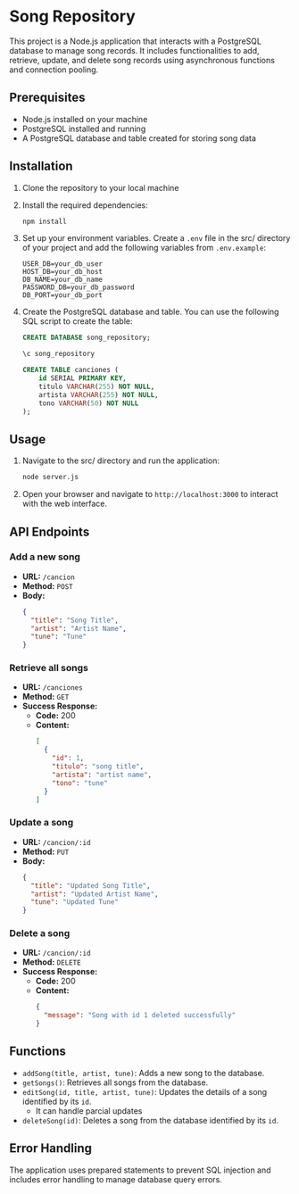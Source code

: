 # Song Repository

This project is a Node.js application that interacts with a PostgreSQL database to manage song records. It includes functionalities to add, retrieve, update, and delete song records using asynchronous functions and connection pooling.

## Prerequisites

- Node.js installed on your machine
- PostgreSQL installed and running
- A PostgreSQL database and table created for storing song data

## Installation

1. Clone the repository to your local machine

2. Install the required dependencies:

    ```bash
    npm install
    ```

3. Set up your environment variables. Create a `.env` file in the src/ directory of your project and add the following variables from `.env.example`:

    ```plaintext
    USER_DB=your_db_user
    HOST_DB=your_db_host
    DB_NAME=your_db_name
    PASSWORD_DB=your_db_password
    DB_PORT=your_db_port
    ```

4. Create the PostgreSQL database and table. You can use the following SQL script to create the table:

    ```sql
    CREATE DATABASE song_repository;

    \c song_repository

    CREATE TABLE canciones (
        id SERIAL PRIMARY KEY,
        titulo VARCHAR(255) NOT NULL,
        artista VARCHAR(255) NOT NULL,
        tono VARCHAR(50) NOT NULL
    );
    ```

## Usage

1. Navigate to the src/ directory and run the application:

    ```bash
    node server.js
    ```

2. Open your browser and navigate to `http://localhost:3000` to interact with the web interface.

## API Endpoints

### Add a new song

- **URL:** `/cancion`
- **Method:** `POST`
- **Body:**
  ```json
  {
    "title": "Song Title",
    "artist": "Artist Name",
    "tune": "Tune"
  }
  ```
  
### Retrieve all songs

- **URL:** `/canciones`
- **Method:** `GET`
- **Success Response:**
  - **Code:** 200
  - **Content:** 
    ```json
    [
      {
        "id": 1,
        "titulo": "song title",
        "artista": "artist name",
        "tono": "tune"
      }
    ]
    ```

### Update a song

- **URL:** `/cancion/:id`
- **Method:** `PUT`
- **Body:**
  ```json
  {
    "title": "Updated Song Title",
    "artist": "Updated Artist Name",
    "tune": "Updated Tune"
  }
  ```

### Delete a song

- **URL:** `/cancion/:id`
- **Method:** `DELETE`
- **Success Response:**
  - **Code:** 200
  - **Content:** 
    ```json
    {
      "message": "Song with id 1 deleted successfully"
    }
    ```

## Functions

- `addSong(title, artist, tune)`: Adds a new song to the database.
- `getSongs()`: Retrieves all songs from the database.
- `editSong(id, title, artist, tune)`: Updates the details of a song identified by its `id`.
  - It can handle parcial updates
- `deleteSong(id)`: Deletes a song from the database identified by its `id`.

## Error Handling

The application uses prepared statements to prevent SQL injection and includes error handling to manage database query errors.
